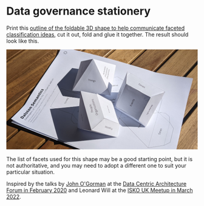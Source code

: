 # Data governance stationery

Print this [outline of the foldable 3D shape to help communicate faceted classification ideas](dalston-semantics-controlled-vocabulary.pdf), cut it out, fold and glue it together. The result should look like this.

![Folded 3D shape to help communicate faceted classification ideas.](dalston-semantics-controlled-vocabulary.jpg "Folded 3D shape to help communicate faceted classification ideas.")

The list of facets used for this shape may be a good starting point, but it is not authoritative, and you may need to adopt a different one to suit your particular situation.

Inspired by the talks by [John O'Gorman](https://www.linkedin.com/in/john-o-gorman-b97ab2/) at the [Data Centric Architecture Forum in February 2020](https://www.dcaforum.com/) and Leonard Will at the [ISKO UK Meetup in March 2022](https://www.meetup.com/Knowledge-Organisation-London/events/284319067/).